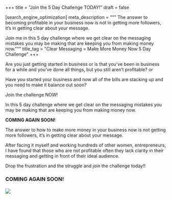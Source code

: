 +++
title = "Join the 5 Day Challenge TODAY!"
draft = false

[search_engine_optimization]
meta_description = """
The answer to becoming profitable in your business now is not in getting more followers, it’s in getting clear about your message. 

Join me in this 5 day challenge where we get clear on the messaging mistakes you may be making that are keeping you from making money now."""
title_tag = "Clear Messaging  =  Make More Money Now 5 Day Challenge"
+++

Are you just getting started in business or is that you've been in business for a while and you’ve done all things, but you still aren’t profitable? or

Have you started your business and now all of the bills are stacking up and you need to make it balance out soon?

Join the challenge NOW\!

In this 5 day challenge where we get clear on the messaging mistakes you may be making that are keeping you from making money now.

**COMING AGAIN SOON\!**

The answer to how to make more money in your business now is not getting more followers, it’s in getting clear about your message.

After facing it myself and working hundreds of other women, entrepreneurs, I have found that those who are not profitable often they lack clarity in their messaging and getting in front of their ideal audience.

Drop the frustration and the struggle and join the challenge today\!\!

### **COMING AGAIN SOON\!**

###### **![](/uploads/digital-marketing-seek-cover-image.png)**
